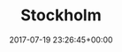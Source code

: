 ---
title:		"Stockholm"
type:		"photos"
mediatype:		"upload"
location:		"Stockholm, Sweden"
description:		"Shopping district"
date:		"2017-07-19 23:26:45+00:00"
album:		"experimental"
filename:		"stockholm.md"
series:		"cycle-tour"
cl_public_id:		"experimental/stockholm"
cl_version:		1520761874
format:		"tiff"
bytes:		6428540
width:		2560
height:		1440
colours:
- "#010513"
- "#271919"
- "#786B63"
- "#372F2E"
- "#E0D7D2"
- "#38192C"
- "#79444A"
- "#161827"
- "#2B282E"
- "#231729"
- "#042A6B"
- "#755B4E"
- "#252018"
- "#666676"
- "#7B91E7"
- "#7C6A55"
- "#190605"
- "#5F304C"
- "#CBCFE8"
- "#444F7B"
- "#D1E2E9"
- "#D4D5C6"
- "#182329"
- "#2C3132"
- "#6F5F6C"
exposure_mode:		"Auto"
program:		"Aperture-priority AE"
aperture:		"1.4"
focal_length:		"50.0 mm"
iso:		"640"
shutter_speed:		"1/125"
metering:		"Multi-segment"
flash:		"Off, Did not fire"
white_balance:		"Custom"
colour_temp:		"3000"
has_crop:		"false"
orientation:		"Horizontal (normal)"
camera_model:		"NIKON D800"
lens_info:		"0mm f/0"
artist:		"No artist info"
x_resolution:		"300"
y_resolution:		"300"
---